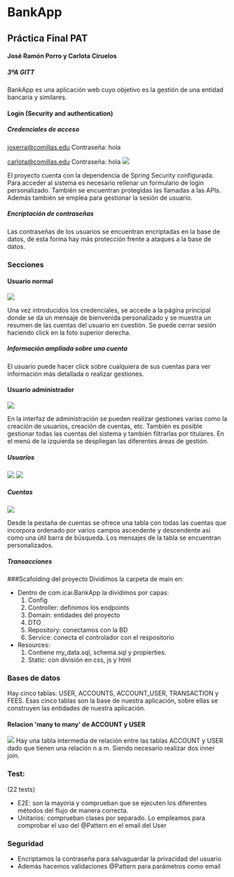 # BankApp
## Práctica Final PAT
#### José Ramón Porro y Carlota Ciruelos
##### 3ºA GITT

BankApp es una aplicación web cuyo objetivo es la gestión de una entidad bancaria y similares.
#### Login (Security and authentication)
##### Credenciales de acceso
joserra@comillas.edu
Contraseña: hola

carlota@comillas.edu
Contraseña: hola
![](login1.png)

El proyecto cuenta con la dependencia de Spring Security configurada. Para acceder al sistema es necesario rellenar un formulario de login personalizado. También se encuentran protegidas las llamadas a las APIs. Además también se emplea para gestionar la sesión de usuario.
##### Encriptación de contraseñas
Las contraseñas de los usuarios se encuentran encriptadas en la base de datos, de esta forma hay más protección frente a ataques a la base de datos.
### Secciones
#### Usuario normal
![](Normal.png)

Una vez introducidos los credenciales, se accede a la página principal donde se da un mensaje de bienvenida personalizado y se muestra un resumen de las cuentas del usuario en cuestión. Se puede cerrar sesión haciendo click en la foto superior derecha.
##### Información ampliada sobre una cuenta
El usuario puede hacer click sobre cualquiera de sus cuentas para ver información más detallada o realizar gestiones.
#### Usuario administrador
![](Admin.png)

En la interfaz de administración se pueden realizar gestiones varias como la creación de usuarios, creación de cuentas, etc. También es posible gestionar todas las cuentas del sistema y también filtrarlas por titulares. En el menú de la izquierda se despliegan las diferentes áreas de gestión.
##### Usuarios
![](Usuario.png)
![](newUser.png)

##### Cuentas
![](Cuentas.png)


Desde la pestaña de cuentas se ofrece una tabla con todas las cuentas que incorpora ordenado por varios campos ascendente y descendente así como una útil barra de búsqueda. Los mensajes de la tabla se encuentran personalizados.
##### Transacciones

###Scafolding del proyecto
Dividimos la carpeta de  main en:
- Dentro de com.icai.BankApp la dividimos por capas: 
    1. Config
    2. Controller: definimos los endpoints
    3. Domain: entidades del proyecto
    4. DTO
    5. Repository: conectamos con la BD
    6. Service: conecta el controlador con el respositorio
- Resources:   
    1. Contiene my_data.sql, schema.sql y propierties.
    2. Static: con división en css, js y html
    
### Bases de datos
Hay cinco tablas: USER, ACCOUNTS, ACCOUNT_USER, TRANSACTION y FEES. 
Esas cinco tablas son la base de nuestra aplicación, sobre ellas se construyen las entidades de nuestra aplicación.
#### Relacion 'many to many' de ACCOUNT y USER
![](Query.png)
Hay una tabla intermedia de relación entre las tablas ACCOUNT y USER dado que tienen una relación n a m. Siendo necesario realizar dos inner join. 

### Test: 
(22 tests)
- E2E: son la mayoria y comprueban que se ejecuten los diferentes métodos del flujo de manera correcta.
- Unitarios: comprueban clases por separado. Lo empleamos para comprobar el uso del @Pattern en el email del User

### Seguridad
- Encriptamos la contraseña para salvaguardar la privacidad del usuario
- Además hacemos validaciones @Pattern para parámetros como email



